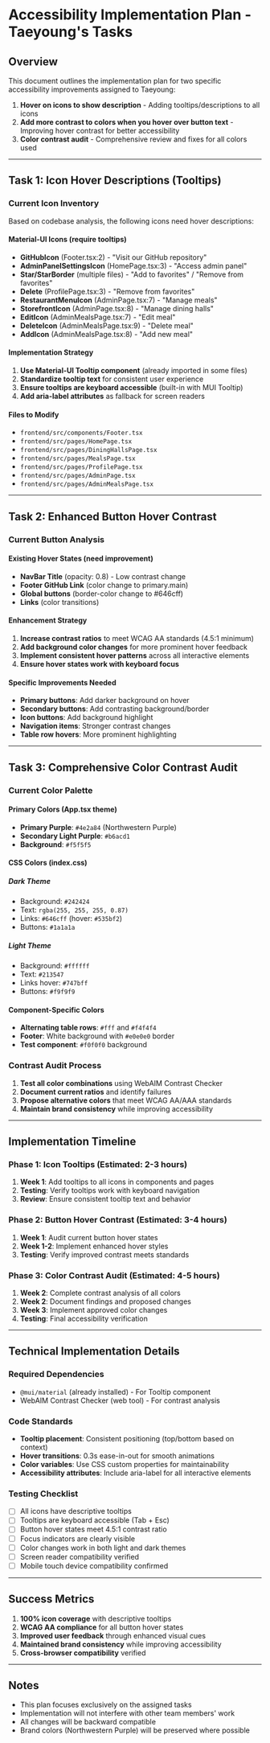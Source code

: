 # Accessibility Implementation Plan - Taeyoung's Tasks

## Overview
This document outlines the implementation plan for two specific accessibility improvements assigned to Taeyoung:
1. **Hover on icons to show description** - Adding tooltips/descriptions to all icons
2. **Add more contrast to colors when you hover over button text** - Improving hover contrast for better accessibility
3. **Color contrast audit** - Comprehensive review and fixes for all colors used

---

## Task 1: Icon Hover Descriptions (Tooltips)

### Current Icon Inventory
Based on codebase analysis, the following icons need hover descriptions:

#### Material-UI Icons (require tooltips)
- **GitHubIcon** (Footer.tsx:2) - "Visit our GitHub repository"
- **AdminPanelSettingsIcon** (HomePage.tsx:3) - "Access admin panel"
- **Star/StarBorder** (multiple files) - "Add to favorites" / "Remove from favorites"
- **Delete** (ProfilePage.tsx:3) - "Remove from favorites"
- **RestaurantMenuIcon** (AdminPage.tsx:7) - "Manage meals"
- **StorefrontIcon** (AdminPage.tsx:8) - "Manage dining halls"
- **EditIcon** (AdminMealsPage.tsx:7) - "Edit meal"
- **DeleteIcon** (AdminMealsPage.tsx:9) - "Delete meal"
- **AddIcon** (AdminMealsPage.tsx:8) - "Add new meal"

#### Implementation Strategy
1. **Use Material-UI Tooltip component** (already imported in some files)
2. **Standardize tooltip text** for consistent user experience
3. **Ensure tooltips are keyboard accessible** (built-in with MUI Tooltip)
4. **Add aria-label attributes** as fallback for screen readers

#### Files to Modify
- `frontend/src/components/Footer.tsx`
- `frontend/src/pages/HomePage.tsx`
- `frontend/src/pages/DiningHallsPage.tsx`
- `frontend/src/pages/MealsPage.tsx`
- `frontend/src/pages/ProfilePage.tsx`
- `frontend/src/pages/AdminPage.tsx`
- `frontend/src/pages/AdminMealsPage.tsx`

---

## Task 2: Enhanced Button Hover Contrast

### Current Button Analysis
#### Existing Hover States (need improvement)
- **NavBar Title** (opacity: 0.8) - Low contrast change
- **Footer GitHub Link** (color change to primary.main)
- **Global buttons** (border-color change to #646cff)
- **Links** (color transitions)

#### Enhancement Strategy
1. **Increase contrast ratios** to meet WCAG AA standards (4.5:1 minimum)
2. **Add background color changes** for more prominent hover feedback
3. **Implement consistent hover patterns** across all interactive elements
4. **Ensure hover states work with keyboard focus**

#### Specific Improvements Needed
- **Primary buttons**: Add darker background on hover
- **Secondary buttons**: Add contrasting background/border
- **Icon buttons**: Add background highlight
- **Navigation items**: Stronger contrast changes
- **Table row hovers**: More prominent highlighting

---

## Task 3: Comprehensive Color Contrast Audit

### Current Color Palette
#### Primary Colors (App.tsx theme)
- **Primary Purple**: `#4e2a84` (Northwestern Purple)
- **Secondary Light Purple**: `#b6acd1`
- **Background**: `#f5f5f5`

#### CSS Colors (index.css)
##### Dark Theme
- Background: `#242424`
- Text: `rgba(255, 255, 255, 0.87)`
- Links: `#646cff` (hover: `#535bf2`)
- Buttons: `#1a1a1a`

##### Light Theme
- Background: `#ffffff`
- Text: `#213547`
- Links hover: `#747bff`
- Buttons: `#f9f9f9`

#### Component-Specific Colors
- **Alternating table rows**: `#fff` and `#f4f4f4`
- **Footer**: White background with `#e0e0e0` border
- **Test component**: `#f0f0f0` background

### Contrast Audit Process
1. **Test all color combinations** using WebAIM Contrast Checker
2. **Document current ratios** and identify failures
3. **Propose alternative colors** that meet WCAG AA/AAA standards
4. **Maintain brand consistency** while improving accessibility

---

## Implementation Timeline

### Phase 1: Icon Tooltips (Estimated: 2-3 hours)
1. **Week 1**: Add tooltips to all icons in components and pages
2. **Testing**: Verify tooltips work with keyboard navigation
3. **Review**: Ensure consistent tooltip text and behavior

### Phase 2: Button Hover Contrast (Estimated: 3-4 hours)
1. **Week 1**: Audit current button hover states
2. **Week 1-2**: Implement enhanced hover styles
3. **Testing**: Verify improved contrast meets standards

### Phase 3: Color Contrast Audit (Estimated: 4-5 hours)
1. **Week 2**: Complete contrast analysis of all colors
2. **Week 2**: Document findings and proposed changes
3. **Week 3**: Implement approved color changes
4. **Testing**: Final accessibility verification

---

## Technical Implementation Details

### Required Dependencies
- `@mui/material` (already installed) - For Tooltip component
- WebAIM Contrast Checker (web tool) - For contrast analysis

### Code Standards
- **Tooltip placement**: Consistent positioning (top/bottom based on context)
- **Hover transitions**: 0.3s ease-in-out for smooth animations
- **Color variables**: Use CSS custom properties for maintainability
- **Accessibility attributes**: Include aria-label for all interactive elements

### Testing Checklist
- [ ] All icons have descriptive tooltips
- [ ] Tooltips are keyboard accessible (Tab + Esc)
- [ ] Button hover states meet 4.5:1 contrast ratio
- [ ] Focus indicators are clearly visible
- [ ] Color changes work in both light and dark themes
- [ ] Screen reader compatibility verified
- [ ] Mobile touch device compatibility confirmed

---

## Success Metrics
1. **100% icon coverage** with descriptive tooltips
2. **WCAG AA compliance** for all button hover states
3. **Improved user feedback** through enhanced visual cues
4. **Maintained brand consistency** while improving accessibility
5. **Cross-browser compatibility** verified

---

## Notes
- This plan focuses exclusively on the assigned tasks
- Implementation will not interfere with other team members' work
- All changes will be backward compatible
- Brand colors (Northwestern Purple) will be preserved where possible